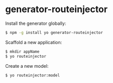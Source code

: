 generator-routeinjector
=======================

Install the generator globally:
```sh
$ npm -g install yo generator-routeinjector
```

Scaffold a new application:
```sh
$ mkdir appName
$ yo routeinjector
``` 

Create a new model:
```sh
$ yo routeinjector:model
``` 
